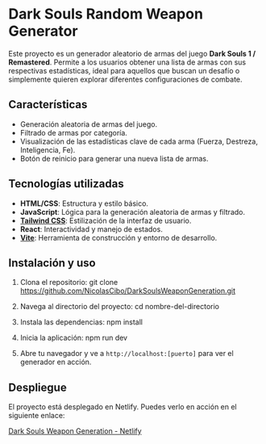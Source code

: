 # Dark Souls Random Weapon Generator

Este proyecto es un generador aleatorio de armas del juego **Dark Souls 1 / Remastered**. Permite a los usuarios obtener una lista de armas con sus respectivas estadísticas, ideal para aquellos que buscan un desafío o simplemente quieren explorar diferentes configuraciones de combate.

## Características

- Generación aleatoria de armas del juego.
- Filtrado de armas por categoría.
- Visualización de las estadísticas clave de cada arma (Fuerza, Destreza, Inteligencia, Fe).
- Botón de reinicio para generar una nueva lista de armas.

## Tecnologías utilizadas

- **HTML/CSS**: Estructura y estilo básico.
- **JavaScript**: Lógica para la generación aleatoria de armas y filtrado.
- **[Tailwind CSS](https://tailwindcss.com/)**: Estilización de la interfaz de usuario.
- **React**: Interactividad y manejo de estados.
- **[Vite](https://vitejs.dev/)**: Herramienta de construcción y entorno de desarrollo.

## Instalación y uso

1. Clona el repositorio:
   git clone https://github.com/NicolasCibo/DarkSoulsWeaponGeneration.git

2. Navega al directorio del proyecto:
   cd nombre-del-directorio

3. Instala las dependencias:
   npm install

4. Inicia la aplicación:
   npm run dev

5. Abre tu navegador y ve a `http://localhost:[puerto]` para ver el generador en acción.

## Despliegue

El proyecto está desplegado en Netlify. Puedes verlo en acción en el siguiente enlace:

<a href="https://dark-souls-weapon-generator.netlify.app/" target="_blank" rel="noopener noreferrer">
  Dark Souls Weapon Generation - Netlify
</a>
